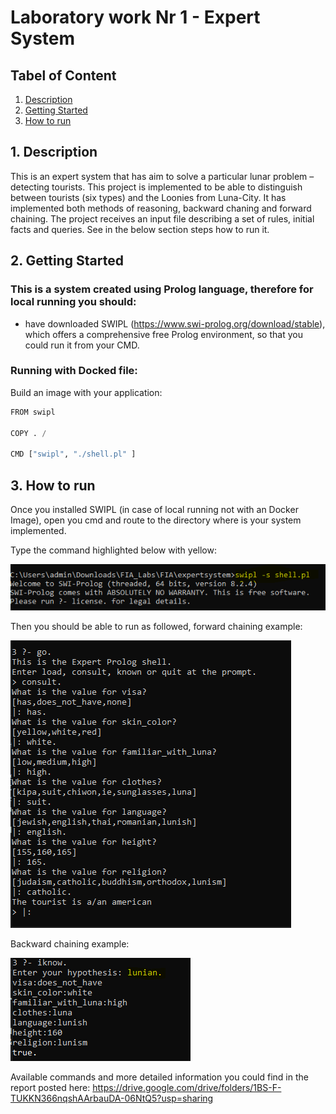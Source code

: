 # Laboratory work Nr 1 - Expert System
## Tabel of Content
1. [ Description ](#desc)
2. [ Getting Started](#start)
3. [ How to run](#running)

<a name="desc"></a>
## 1. Description
This is an expert system that has aim to solve a particular lunar problem – detecting tourists. This project is implemented to be able to distinguish between tourists (six types) and the Loonies from Luna-City. It has implemented both methods of reasoning, backward chaning and forward chaining.
The project receives an input file describing a set of rules, initial facts and queries. See in the below section steps how to run it.
<a name="start"></a>
## 2.  Getting Started
### This is a system created using Prolog language, therefore for local running you should:
- have downloaded SWIPL (https://www.swi-prolog.org/download/stable), which offers a comprehensive free Prolog environment, so that you could run it from your CMD.

### Running with Docked file:
Build an image with your application:
```python
FROM swipl

COPY . /

CMD ["swipl", "./shell.pl" ]
```
<a name="running"></a>
## 3. How to run
Once you installed SWIPL (in case of local running not with an Docker Image), open you cmd and route to the directory where is your system implemented.

Type the command highlighted below with yellow:

![alt text](https://github.com/mirelaverebceanu/FIA/blob/main/expertsystem/screenshot/run%20shell.PNG)

Then you should be able to run as followed, forward chaining example:

![alt text](https://github.com/mirelaverebceanu/FIA/blob/main/expertsystem/screenshot/forward2.PNG)

Backward chaining example:

![alt text](https://github.com/mirelaverebceanu/FIA/blob/main/expertsystem/screenshot/backward.PNG)

Available commands and more detailed information you could find in the report posted here: https://drive.google.com/drive/folders/1BS-F-TUKKN366nqshAArbauDA-06NtQ5?usp=sharing
